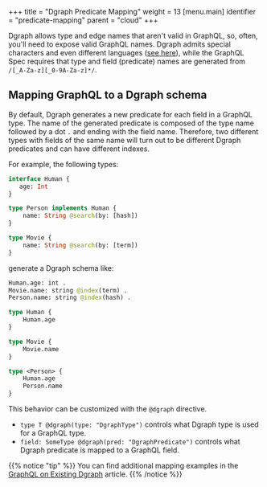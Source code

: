 +++
title = "Dgraph Predicate Mapping"
weight = 13
[menu.main]
  identifier = "predicate-mapping"
  parent = "cloud"
+++

Dgraph allows type and edge names that aren't valid in GraphQL, so, often, you'll need to expose valid GraphQL names. Dgraph admits special characters and even different languages ([see here](https://dgraph.io/docs/query-language/#predicate-name-rules)), while the GraphQL Spec requires that type and field (predicate) names are generated from `/[_A-Za-z][_0-9A-Za-z]*/`.

## Mapping GraphQL to a Dgraph schema

By default, Dgraph generates a new predicate for each field in a GraphQL type. The name of the generated predicate is composed of the type name followed by a dot `.` and ending with the field name. Therefore, two different types with fields of the same name will turn out to be different Dgraph predicates and can have different indexes.

For example, the following types:

```graphql
interface Human {
   age: Int
}

type Person implements Human {
    name: String @search(by: [hash])
}

type Movie {
    name: String @search(by: [term])
}
```

generate a Dgraph schema like:

```graphql
Human.age: int .
Movie.name: string @index(term) .
Person.name: string @index(hash) .

type Human {
	Human.age
}

type Movie {
	Movie.name
}

type <Person> {
	Human.age
	Person.name
}
```

This behavior can be customized with the `@dgraph` directive.  

* `type T @dgraph(type: "DgraphType")` controls what Dgraph type is used for a GraphQL type.
* `field: SomeType @dgraph(pred: "DgraphPredicate")` controls what Dgraph predicate is mapped to a GraphQL field.

{{% notice "tip" %}}
You can find additional mapping examples in the [GraphQL on Existing Dgraph](/docs/graphql/dgraph/#mapping-graphql-to-a-dgraph-schema) article.
{{% /notice %}}
